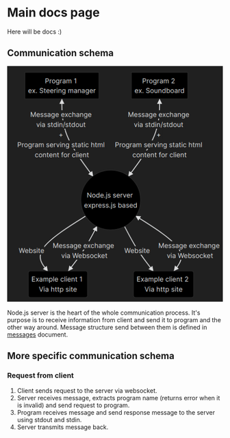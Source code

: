 # Main docs page

Here will be docs :)

## Communication schema
![Communiaction schema](images/mermaid-diagram-comm-schema.png)

Node.js server is the heart of the whole communication process. It's purpose is to receive information from client and send it to program and the other way around. Message structure send between them is defined in [messages](messages.md) document.

## More specific communication schema
### Request from client
1. Client sends request to the server via websocket.
2. Server receives message, extracts program name (returns error when it is invalid) and send request to program.
3. Program receives message and send response message to the server using stdout and stdin.
4. Server transmits message back.
